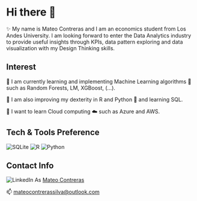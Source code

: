 
# Hi there 👋
✨ My name is Mateo Contreras and I am an economics student from Los Andes University. I am looking forward to enter the Data Analytics industry to provide useful insights through KPIs, data pattern exploring and data visualization with my Design Thinking skills.


## Interest
🔭 I am currently learning and implementing Machine Learning algorithms 🤖 such as Random Forests, LM, XGBoost, (...).

:seedling: I am also improving my dexterity in R and Python :snake: and learning SQL.

:blue_book: I want to learn Cloud computing ☁️ such as Azure and AWS.

## Tech & Tools Preference
  
  ![SQLite](https://img.shields.io/badge/sqlite-%2307405e.svg?style=for-the-badge&logo=sqlite&logoColor=white) 
  ![R](https://img.shields.io/badge/r-%23276DC3.svg?style=for-the-badge&logo=r&logoColor=white)
  ![Python](https://img.shields.io/badge/python-3670A0?style=for-the-badge&logo=python&logoColor=ffdd54)

## Contact Info

![LinkedIn](https://img.shields.io/badge/linkedin-%230077B5.svg?style=for-the-badge&logo=linkedin&logoColor=white)
  As [Mateo Contreras](https://www.linkedin.com/in/mateocontreras/)
  
  📫 mateocontrerassilva@outlook.com
  
